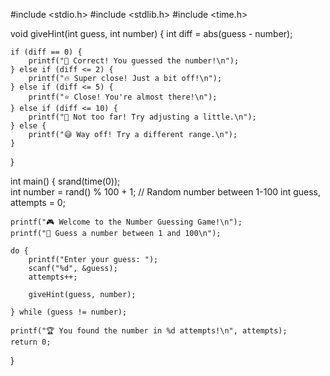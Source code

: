 
#include <stdio.h>
#include <stdlib.h>
#include <time.h>

void giveHint(int guess, int number) {
    int diff = abs(guess - number);
    
    if (diff == 0) {
        printf("🎉 Correct! You guessed the number!\n");
    } else if (diff <= 2) {
        printf("🔥 Super close! Just a bit off!\n");
    } else if (diff <= 5) {
        printf("⭐ Close! You're almost there!\n");
    } else if (diff <= 10) {
        printf("🙂 Not too far! Try adjusting a little.\n");
    } else {
        printf("😅 Way off! Try a different range.\n");
    }
}

int main() {
    srand(time(0));  
    int number = rand() % 100 + 1; // Random number between 1-100
    int guess, attempts = 0;
    
    printf("🎮 Welcome to the Number Guessing Game!\n");
    printf("🔢 Guess a number between 1 and 100\n");

    do {
        printf("Enter your guess: ");
        scanf("%d", &guess);
        attempts++;
        
        giveHint(guess, number);

    } while (guess != number);

    printf("🏆 You found the number in %d attempts!\n", attempts);
    return 0;
}

